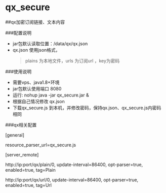 # qx_secure
##qx加密订阅链接、文本内容

###配置说明
* jar包默认读取位置：/data/qx/qx.json
* qx.json 使用json格式， 
    > plains 为本地文件，urls 为订阅url ，key为密码

###使用说明
- 需要vps、java1.8+环境
- jar包默认使用端口 8080
- 运行: nohup java -jar qx_secure.jar &
- 根据自己情况修改 qx.json 
- 下载qx_secure.js 到本机，并修改密码，保持qx.json、qx_secure.js内密码相同

###qx相关配置

[general]

resource_parser_url=qx_secure.js

[server_remote]

http://ip:port/qx/plain/0, update-interval=86400, opt-parser=true, enabled=true, tag=Plain

http://ip:port/qx/url/0, update-interval=86400, opt-parser=true, enabled=true, tag=Url
